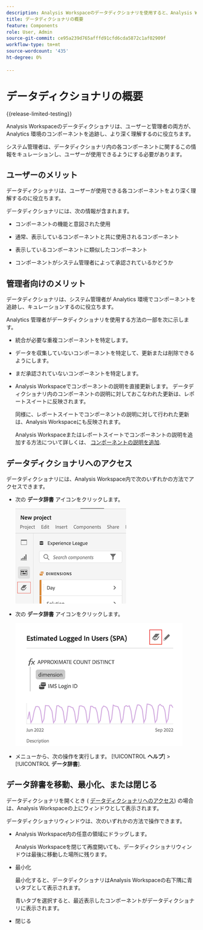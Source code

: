 ```yaml
---
description: Analysis Workspaceのデータディクショナリを使用すると、Analysis Workspaceの様々なコンポーネントをカタログ化し、追跡できます。このコンポーネントには、使用目的や承認済みのコンポーネント、重複などが含まれます。
title: データディクショナリの概要
feature: Components
role: User, Admin
source-git-commit: ce95a239d765afffd91cfd6cda5872c1af02909f
workflow-type: tm+mt
source-wordcount: '435'
ht-degree: 0%

---
```


# データディクショナリの概要

{{release-limited-testing}}

Analysis Workspaceのデータディクショナリは、ユーザーと管理者の両方が、Analytics 環境のコンポーネントを追跡し、より深く理解するのに役立ちます。

システム管理者は、データディクショナリ内の各コンポーネントに関するこの情報をキュレーションし、ユーザーが使用できるようにする必要があります。

## ユーザーのメリット

データディクショナリは、ユーザーが使用できる各コンポーネントをより深く理解するのに役立ちます。

データディクショナリには、次の情報が含まれます。

* コンポーネントの機能と意図された使用

* 通常、表示しているコンポーネントと共に使用されるコンポーネント

* 表示しているコンポーネントに類似したコンポーネント

* コンポーネントがシステム管理者によって承認されているかどうか

## 管理者向けのメリット

データディクショナリは、システム管理者が Analytics 環境でコンポーネントを追跡し、キュレーションするのに役立ちます。

Analytics 管理者がデータディクショナリを使用する方法の一部を次に示します。

* 統合が必要な重複コンポーネントを特定します。

* データを収集していないコンポーネントを特定して、更新または削除できるようにします。

* まだ承認されていないコンポーネントを特定します。

* Analysis Workspaceでコンポーネントの説明を直接更新します。 データディクショナリ内のコンポーネントの説明に対しておこなわれた更新は、レポートスイートに反映されます。

   同様に、レポートスイートでコンポーネントの説明に対して行われた更新は、Analysis Workspaceにも反映されます。

   Analysis Workspaceまたはレポートスイートでコンポーネントの説明を追加する方法について詳しくは、 [コンポーネントの説明を追加](/help/analyze/analysis-workspace/components/add-component-descriptions.md).

## データディクショナリへのアクセス

データディクショナリには、Analysis Workspace内で次のいずれかの方法でアクセスできます。

* 次の **データ辞書** アイコンをクリックします。

   ![左側のパネルのデータ辞書アイコン](assets/data-dictionary-access-icon.png)

* 次の **データ辞書** アイコンをクリックします。

   ![情報ポップオーバーのデータ辞書アイコン](assets/data-dictionary-access-infopopover.png)
<!--update screenshot; this was taken from a mock-->

* メニューから、次の操作を実行します。 [!UICONTROL **ヘルプ**] > [!UICONTROL **データ辞書**].

   <!--add screenshot-->

## データ辞書を移動、最小化、または閉じる

データディクショナリを開くとき ( [データディクショナリへのアクセス](#access-the-data-dictionary)) の場合は、Analysis Workspaceの上にウィンドウとして表示されます。

データディクショナリウィンドウは、次のいずれかの方法で操作できます。

* Analysis Workspace内の任意の領域にドラッグします。

   Analysis Workspaceを閉じて再度開いても、データディクショナリウィンドウは最後に移動した場所に残ります。 <!--True?-->

* 最小化

   最小化すると、データディクショナリはAnalysis Workspaceの右下隅に青いタブとして表示されます。

   青いタブを選択すると、最近表示したコンポーネントがデータディクショナリに表示されます。

* 閉じる
